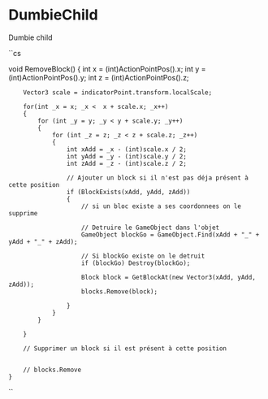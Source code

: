 # DumbieChild
Dumbie child

``cs

void RemoveBlock()
    {
        int x = (int)ActionPointPos().x;
        int y = (int)ActionPointPos().y;
        int z = (int)ActionPointPos().z;

        Vector3 scale = indicatorPoint.transform.localScale;
        
        for(int _x = x; _x <  x + scale.x; _x++)
        {
            for (int _y = y; _y < y + scale.y; _y++)
            {
                for (int _z = z; _z < z + scale.z; _z++)
                {
                    int xAdd = _x - (int)scale.x / 2;
                    int yAdd = _y - (int)scale.y / 2;
                    int zAdd = _z - (int)scale.z / 2;

                    // Ajouter un block si il n'est pas déja présent à cette position
                    if (BlockExists(xAdd, yAdd, zAdd))
                    {
                        // si un bloc existe a ses coordonnees on le supprime

                        // Detruire le GameObject dans l'objet
                        GameObject blockGo = GameObject.Find(xAdd + "_" + yAdd + "_" + zAdd);

                        // Si blockGo existe on le detruit
                        if (blockGo) Destroy(blockGo);

                        Block block = GetBlockAt(new Vector3(xAdd, yAdd, zAdd));
                        blocks.Remove(block);

                    }
                }
            }

        }

        // Supprimer un block si il est présent à cette position
        

        // blocks.Remove
    }
``

